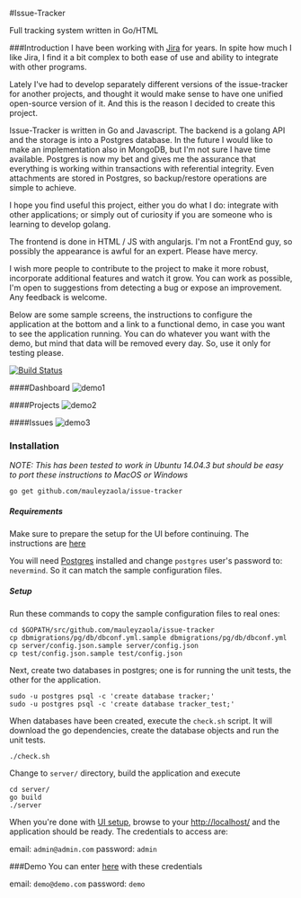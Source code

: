 #Issue-Tracker

Full tracking system written in Go/HTML

###Introduction
I have been working with [Jira](https://www.atlassian.com/software/jira) for years. In spite how much I like Jira, I find it a bit complex to both ease of use and ability to integrate with other programs.

Lately I've had to develop separately different versions of the issue-tracker for another projects, and thought it would make sense to have one unified open-source version of it. And this is the reason I decided to create this project.

Issue-Tracker is written in Go and Javascript. The backend is a golang API and the storage is into a Postgres database. In the future I would like to make an implementation also in MongoDB, but I'm not sure I have time available. Postgres is now my bet and gives me the assurance that everything is working within transactions with referential integrity. Even attachments are stored in Postgres, so backup/restore operations are simple to achieve.

I hope you find useful this project, either you do what I do: integrate with other applications; or simply out of curiosity if you are someone who is learning to develop golang.

The frontend is done in HTML / JS with angularjs. I'm not a FrontEnd guy, so possibly the appearance is awful for an expert. Please have mercy.

I wish more people to contribute to the project to make it more robust, incorporate additional features and watch it grow. You can work as possible, I'm open to suggestions from detecting a bug or expose an improvement. Any feedback is welcome.

Below are some sample screens, the instructions to configure the application at the bottom and a link to a functional demo, in case you want to see the application running. You can do whatever you want with the demo, but mind that data will be removed every day. So, use it only for testing please.


[![Build Status](https://drone.io/github.com/mauleyzaola/issue-tracker/status.png)](https://drone.io/github.com/mauleyzaola/issue-tracker/latest)

####Dashboard
![demo1](https://cloud.githubusercontent.com/assets/1648558/9989053/161dbc80-601b-11e5-81a2-b7e3dd063932.png)

####Projects
![demo2](https://cloud.githubusercontent.com/assets/1648558/9989111/83dc6956-601b-11e5-9ffe-c10fd0de6748.png)

####Issues
![demo3](https://cloud.githubusercontent.com/assets/1648558/9989133/a4314b7c-601b-11e5-80f7-7c84d37794c4.png)

### Installation
*NOTE: This has been tested to work in Ubuntu 14.04.3 but should be easy to port these instructions to MacOS or Windows*
```
go get github.com/mauleyzaola/issue-tracker
```
##### Requirements
Make sure to prepare the setup for the UI before continuing. The instructions are [here](/static)

You will need [Postgres](http://www.postgresql.org/download/) installed and change ```postgres``` user's password to: ```nevermind```. So it can match the sample configuration files.

##### Setup
Run these commands to copy the sample configuration files to real ones:
```
cd $GOPATH/src/github.com/mauleyzaola/issue-tracker
cp dbmigrations/pg/db/dbconf.yml.sample dbmigrations/pg/db/dbconf.yml
cp server/config.json.sample server/config.json
cp test/config.json.sample test/config.json
```
Next, create two databases in postgres; one is for running the unit tests, the other for the application.
```
sudo -u postgres psql -c 'create database tracker;'
sudo -u postgres psql -c 'create database tracker_test;'
```
When databases have been created, execute the ```check.sh``` script. It will download the go dependencies, create the database objects and run the unit tests.
```
./check.sh
```
Change to ```server/``` directory, build the application and execute
```
cd server/
go build
./server
```
When you're done with [UI setup](/static/), browse to your [http://localhost/](http://localhost/) and the application should be ready. The credentials to access are:

email: ```admin@admin.com```
password: ```admin```

###Demo
You can enter [here](http://issue-tracker.mauleyzaola.com/) with these credentials

email: ```demo@demo.com```
password: ```demo```

